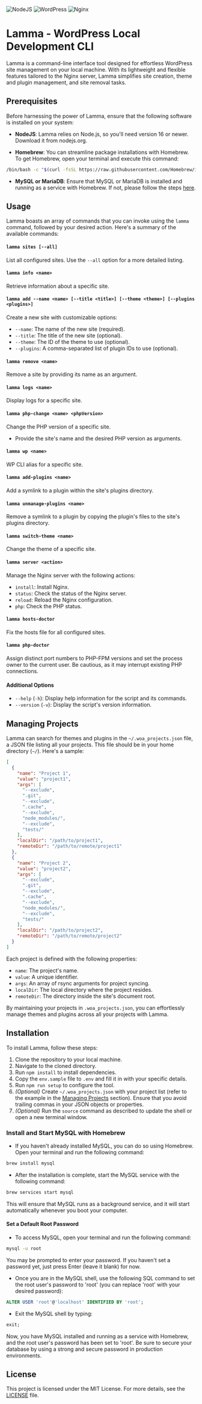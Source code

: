 ![NodeJS](https://img.shields.io/badge/node.js-6DA55F?style=for-the-badge&logo=node.js&logoColor=white)
![WordPress](https://img.shields.io/badge/WordPress-%23117AC9.svg?style=for-the-badge&logo=WordPress&logoColor=white)
![Nginx](https://img.shields.io/badge/nginx-009639?style=for-the-badge&logo=nginx&logoColor=white)


# Lamma - WordPress Local Development CLI

Lamma is a command-line interface tool designed for effortless WordPress site management on your local machine. With its lightweight and flexible features tailored to the Nginx server, Lamma simplifies site creation, theme and plugin management, and site removal tasks.

## Prerequisites

Before harnessing the power of Lamma, ensure that the following software is installed on your system:

- **NodeJS**: Lamma relies on Node.js, so you'll need version 16 or newer. Download it from nodejs.org.

- **Homebrew**: You can streamline package installations with Homebrew. To get Homebrew, open your terminal and execute this command:

```bash
/bin/bash -c "$(curl -fsSL https://raw.githubusercontent.com/Homebrew/install/HEAD/install.sh)"
```

- **MySQL or MariaDB**: Ensure that MySQL or MariaDB is installed and running as a service with Homebrew. If not, please follow the steps [here](https://github.com/xristos3490/wordpress-lamma).

## Usage

Lamma boasts an array of commands that you can invoke using the `lamma` command, followed by your desired action. Here's a summary of the available commands:

#### `lamma sites [--all]`

List all configured sites. Use the `--all` option for a more detailed listing.

#### `lamma info <name>`

Retrieve information about a specific site.

#### `lamma add --name <name> [--title <title>] [--theme <theme>] [--plugins <plugins>]`

Create a new site with customizable options:
- `--name`: The name of the new site (required).
- `--title`: The title of the new site (optional).
- `--theme`: The ID of the theme to use (optional).
- `--plugins`: A comma-separated list of plugin IDs to use (optional).

#### `lamma remove <name>`

Remove a site by providing its name as an argument.

#### `lamma logs <name>`

Display logs for a specific site.

#### `lamma php-change <name> <phpVersion>`

Change the PHP version of a specific site.
- Provide the site's name and the desired PHP version as arguments.

#### `lamma wp <name>`

WP CLI alias for a specific site.


#### `lamma add-plugins <name>`

Add a symlink to a plugin within the site's plugins directory.

#### `lamma unmanage-plugins <name>`

Remove a symlink to a plugin by copying the plugin's files to the site's plugins directory.

#### `lamma switch-theme <name>`

Change the theme of a specific site.

#### `lamma server <action>`

Manage the Nginx server with the following actions:

- `install`: Install Nginx.
- `status`: Check the status of the Nginx server.
- `reload`: Reload the Nginx configuration.
- `php`: Check the PHP status.

#### `lamma hosts-doctor`

Fix the hosts file for all configured sites.

#### `lamma php-doctor`

Assign distinct port numbers to PHP-FPM versions and set the process owner to the current user. Be cautious, as it may interrupt existing PHP connections.

#### Additional Options

- `--help` (`-h`): Display help information for the script and its commands.
- `--version` (`-v`): Display the script's version information.

## Managing Projects

Lamma can search for themes and plugins in the `~/.woa_projects.json` file, a JSON file listing all your projects. This file should be in your home directory (`~/`). Here's a sample:

```json
[
  {
    "name": "Project 1",
    "value": "project1",
    "args": [
      "--exclude",
      ".git",
      "--exclude",
      ".cache",
      "--exclude",
      "node_modules/",
      "--exclude",
      "tests/"
    ],
    "localDir": "/path/to/project1",
    "remoteDir": "/path/to/remote/project1"
  },
  {
    "name": "Project 2",
    "value": "project2",
    "args": [
      "--exclude",
      ".git",
      "--exclude",
      ".cache",
      "--exclude",
      "node_modules/",
      "--exclude",
      "tests/"
    ],
    "localDir": "/path/to/project2",
    "remoteDir": "/path/to/remote/project2"
  }
]
```

Each project is defined with the following properties:

- `name`: The project's name.
- `value`: A unique identifier.
- `args`: An array of rsync arguments for project syncing.
- `localDir`: The local directory where the project resides.
- `remoteDir`: The directory inside the site's document root.

By maintaining your projects in `.woa_projects.json`, you can effortlessly manage themes and plugins across all your projects with Lamma.

## Installation

To install Lamma, follow these steps:

1. Clone the repository to your local machine.
2. Navigate to the cloned directory.
3. Run `npm install` to install dependencies.
4. Copy the `env.sample` file to `.env` and fill it in with your specific details.
5. Run `npm run setup` to configure the tool.
6. _(Optional)_ Create `~/.woa_projects.json` with your project list (refer to the example in the [Managing Projects](https://github.com/xristos3490/wordpress-lamma/tree/change/readme#managing-projects) section). Ensure that you avoid trailing commas in your JSON objects or properties.
7. _(Optional)_ Run the `source` command as described to update the shell or open a new terminal window.

### Install and Start MySQL with Homebrew

- If you haven't already installed MySQL, you can do so using Homebrew. Open your terminal and run the following command:

```bash
brew install mysql
```
- After the installation is complete, start the MySQL service with the following command:

```bash
brew services start mysql
```
This will ensure that MySQL runs as a background service, and it will start automatically whenever you boot your computer.

#### Set a Default Root Password

- To access MySQL, open your terminal and run the following command:

```bash
mysql -u root
```
You may be prompted to enter your password. If you haven't set a password yet, just press Enter (leave it blank) for now.

- Once you are in the MySQL shell, use the following SQL command to set the root user's password to 'root' (you can replace 'root' with your desired password):

```sql
ALTER USER 'root'@'localhost' IDENTIFIED BY 'root';
```

- Exit the MySQL shell by typing:

```sql
exit;
```

Now, you have MySQL installed and running as a service with Homebrew, and the root user's password has been set to 'root'. Be sure to secure your database by using a strong and secure password in production environments.

## License

This project is licensed under the MIT License. For more details, see the [LICENSE](LICENSE) file.
